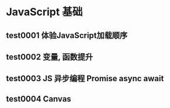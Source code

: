 # JavaScript 基础
## test0001 体验JavaScript加载顺序
## test0002 变量, 函数提升
## test0003 JS 异步编程 Promise async await
## test0004 Canvas


